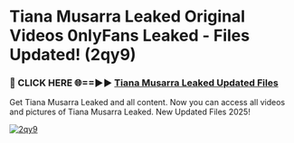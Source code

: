 # Tiana Musarra Leaked Original Videos 0nlyFans Leaked - Files Updated! (2qy9)

<h3>🔴 CLICK HERE 🌐==►► <a href="https://tinyurl.com/ehrbuxhb" rel="nofollow">Tiana Musarra Leaked Updated Files</a></h3>

Get Tiana Musarra Leaked and all content. Now you can access all videos and pictures of Tiana Musarra Leaked. New Updated Files 2025!

[![2qy9](https://i.imgur.com/lVYEuWS.gif)](https://tinyurl.com/ehrbuxhb)
